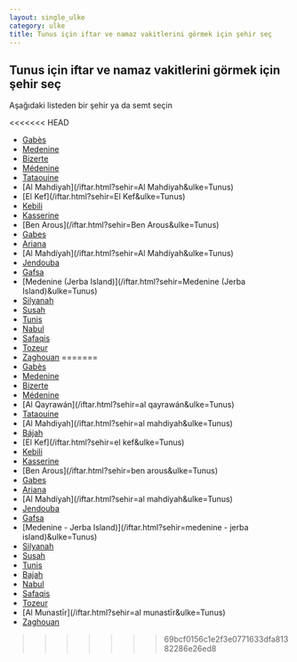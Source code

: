```yaml
---
layout: single_ulke
category: ulke
title: Tunus için iftar ve namaz vakitlerini görmek için şehir seç
---
```



## Tunus için iftar ve namaz vakitlerini görmek için şehir seç

Aşağıdaki listeden bir şehir ya da semt seçin


<<<<<<< HEAD
* [Gabès](/iftar.html?sehir=Gabès&ulke=Tunus)
* [Medenine](/iftar.html?sehir=Medenine&ulke=Tunus)
* [Bizerte](/iftar.html?sehir=Bizerte&ulke=Tunus)
* [Médenine](/iftar.html?sehir=Médenine&ulke=Tunus)
* [Tataouine](/iftar.html?sehir=Tataouine&ulke=Tunus)
* [Al Mahdiyah](/iftar.html?sehir=Al Mahdiyah&ulke=Tunus)
* [El Kef](/iftar.html?sehir=El Kef&ulke=Tunus)
* [Kebili](/iftar.html?sehir=Kebili&ulke=Tunus)
* [Kasserine](/iftar.html?sehir=Kasserine&ulke=Tunus)
* [Ben Arous](/iftar.html?sehir=Ben Arous&ulke=Tunus)
* [Gabes](/iftar.html?sehir=Gabes&ulke=Tunus)
* [Ariana](/iftar.html?sehir=Ariana&ulke=Tunus)
* [Al Mahdíyah](/iftar.html?sehir=Al Mahdíyah&ulke=Tunus)
* [Jendouba](/iftar.html?sehir=Jendouba&ulke=Tunus)
* [Gafsa](/iftar.html?sehir=Gafsa&ulke=Tunus)
* [Medenine (Jerba Island)](/iftar.html?sehir=Medenine (Jerba Island)&ulke=Tunus)
* [Silyanah](/iftar.html?sehir=Silyanah&ulke=Tunus)
* [Susah](/iftar.html?sehir=Susah&ulke=Tunus)
* [Tunis](/iftar.html?sehir=Tunis&ulke=Tunus)
* [Nabul](/iftar.html?sehir=Nabul&ulke=Tunus)
* [Safaqis](/iftar.html?sehir=Safaqis&ulke=Tunus)
* [Tozeur](/iftar.html?sehir=Tozeur&ulke=Tunus)
* [Zaghouan](/iftar.html?sehir=Zaghouan&ulke=Tunus)
=======
* [Gabès](/iftar.html?sehir=gabès&ulke=Tunus)
* [Medenine](/iftar.html?sehir=medenine&ulke=Tunus)
* [Bizerte](/iftar.html?sehir=bizerte&ulke=Tunus)
* [Médenine](/iftar.html?sehir=médenine&ulke=Tunus)
* [Al Qayrawán](/iftar.html?sehir=al qayrawán&ulke=Tunus)
* [Tataouine](/iftar.html?sehir=tataouine&ulke=Tunus)
* [Al Mahdiyah](/iftar.html?sehir=al mahdiyah&ulke=Tunus)
* [Bájah](/iftar.html?sehir=bájah&ulke=Tunus)
* [El Kef](/iftar.html?sehir=el kef&ulke=Tunus)
* [Kebili](/iftar.html?sehir=kebili&ulke=Tunus)
* [Kasserine](/iftar.html?sehir=kasserine&ulke=Tunus)
* [Ben Arous](/iftar.html?sehir=ben arous&ulke=Tunus)
* [Gabes](/iftar.html?sehir=gabes&ulke=Tunus)
* [Ariana](/iftar.html?sehir=ariana&ulke=Tunus)
* [Al Mahdíyah](/iftar.html?sehir=al mahdíyah&ulke=Tunus)
* [Jendouba](/iftar.html?sehir=jendouba&ulke=Tunus)
* [Gafsa](/iftar.html?sehir=gafsa&ulke=Tunus)
* [Medenine - Jerba Island)](/iftar.html?sehir=medenine - jerba island)&ulke=Tunus)
* [Silyanah](/iftar.html?sehir=silyanah&ulke=Tunus)
* [Susah](/iftar.html?sehir=susah&ulke=Tunus)
* [Tunis](/iftar.html?sehir=tunis&ulke=Tunus)
* [Bajah](/iftar.html?sehir=bajah&ulke=Tunus)
* [Nabul](/iftar.html?sehir=nabul&ulke=Tunus)
* [Safaqis](/iftar.html?sehir=safaqis&ulke=Tunus)
* [Tozeur](/iftar.html?sehir=tozeur&ulke=Tunus)
* [Al Munastīr](/iftar.html?sehir=al munastīr&ulke=Tunus)
* [Zaghouan](/iftar.html?sehir=zaghouan&ulke=Tunus)
>>>>>>> 69bcf0156c1e2f3e0771633dfa81382286e26ed8
